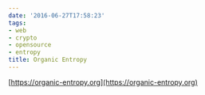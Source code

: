 ```yaml
---
date: '2016-06-27T17:58:23'
tags:
- web
- crypto
- opensource
- entropy
title: Organic Entropy
---
```


[https://organic-entropy.org](https://organic-entropy.org)
